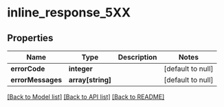 # inline_response_5XX

## Properties
Name | Type | Description | Notes
------------ | ------------- | ------------- | -------------
**errorCode** | **integer** |  | [default to null]
**errorMessages** | **array[string]** |  | [default to null]

[[Back to Model list]](../README.md#documentation-for-models) [[Back to API list]](../README.md#documentation-for-api-endpoints) [[Back to README]](../README.md)



